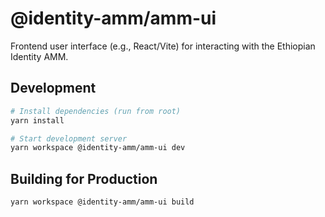 # @identity-amm/amm-ui

Frontend user interface (e.g., React/Vite) for interacting with the Ethiopian Identity AMM.

## Development

```bash
# Install dependencies (run from root)
yarn install

# Start development server
yarn workspace @identity-amm/amm-ui dev
```

## Building for Production

```bash
yarn workspace @identity-amm/amm-ui build
``` 